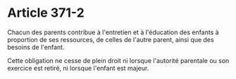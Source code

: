 # Article 371-2

<p>Chacun des parents contribue à l'entretien et à l'éducation des enfants à proportion de ses ressources, de celles de l'autre parent, ainsi que des besoins de l'enfant.</p><p>Cette obligation ne cesse de plein droit ni lorsque l'autorité parentale ou son exercice est retiré, ni lorsque l'enfant est majeur.</p>